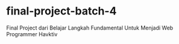 # final-project-batch-4
Final Project dari  Belajar Langkah Fundamental Untuk Menjadi Web Programmer Havktiv
